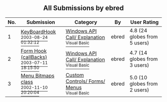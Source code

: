 ﻿<div align="center">

## All Submissions by ebred

</div>

No.  | Submission | Category | By   | User Rating
---- | ---------- | -------- | ---- | -----------
1 | [KeyBoardHook<br /><sup>2003-08-24 01:32:12</sup>](https://github.com/Planet-Source-Code/ebred-keyboardhook__1-47941) | [Windows API Call/ Explanation<br /><sup>Visual Basic</sup>](../ByCategory/windows-api-call-explanation__1-39.md) | ebred | 4.8 (24 globes from 5 users)
2 | [Form Hook \(callBacks\)<br /><sup>2003-07-11 18:15:50</sup>](https://github.com/Planet-Source-Code/ebred-form-hook-callbacks__1-46823) | [Windows API Call/ Explanation<br /><sup>Visual Basic</sup>](../ByCategory/windows-api-call-explanation__1-39.md) | ebred | 4.7 (14 globes from 3 users)
3 | [Menu Bitmaps class<br /><sup>2002-11-10 20:20:04</sup>](https://github.com/Planet-Source-Code/ebred-menu-bitmaps-class__1-40589) | [Custom Controls/ Forms/  Menus<br /><sup>Visual Basic</sup>](../ByCategory/custom-controls-forms-menus__1-4.md) | ebred | 5.0 (10 globes from 2 users)
